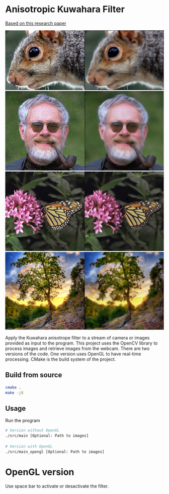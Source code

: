 # Anisotropic Kuwahara Filter

[Based on this research paper](https://www.researchgate.net/publication/220507613_Image_and_Video_Abstraction_by_Anisotropic_Kuwahara_Filtering)

![Squirrel](resources/example_squirrel.png "Squirrel")
![Noised image](resources/example_image_with_noise.png "Noised")
![Butterfly on flowers](resources/example_butterfly.png "Butterfly")
![Tree](resources/example_tree.png "Tree")

Apply the Kuwahara anisotrope filter to a stream of camera or images provided as input to the program.
This project uses the OpenCV library to process images and retrieve images from the webcam.
There are two versions of the code. One version uses OpenGL to have real-time processing.
CMake is the build system of the project.
## Build from source
```bash
cmake .
make -j8
```

## Usage
Run the program
```bash
# Version without OpenGL
./src/main [Optional: Path to images]

# Version with OpenGL
./src/main_opengl [Optional: Path to images]
```

# OpenGL version
Use space bar to activate or desactivate the filter.
